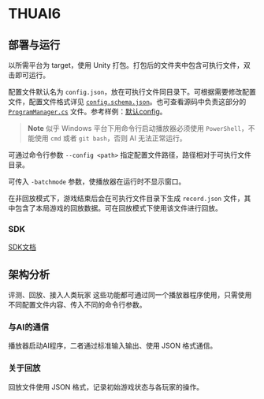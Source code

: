 # THUAI6

## 部署与运行

以所需平台为 target，使用 Unity 打包。打包后的文件夹中包含可执行文件，双击即可运行。

配置文件默认名为 `config.json`，放在可执行文件同目录下。可根据需要修改配置文件，配置文件格式详见 [`config.schema.json`](https://raw.githubusercontent.com/THUAI6-ssast/Game/main/docs/config.schema.json)。也可查看源码中负责这部分的 [`ProgramManager.cs`](https://github.com/THUAI6-ssast/Game/blob/main/Assets/Scripts/ProgramManager.cs) 文件。参考样例：[默认config](https://github.com/THUAI6-ssast/Game/blob/main/Assets/Resources/config.json)。

> **Note**
> 似乎 Windows 平台下用命令行启动播放器必须使用 `PowerShell`，不能使用 `cmd` 或者 `git bash`，否则 AI 无法正常运行。

可通过命令行参数 `--config <path>` 指定配置文件路径，路径相对于可执行文件目录。

可传入 `-batchmode` 参数，使播放器在运行时不显示窗口。

在非回放模式下，游戏结束后会在可执行文件目录下生成 `record.json` 文件，其中包含了本局游戏的回放数据。可在回放模式下使用该文件进行回放。

### SDK

[SDK文档](docs/SDK文档.md)

## 架构分析

评测、回放、接入人类玩家 这些功能都可通过同一个播放器程序使用，只需使用不同配置文件内容、传入不同的命令行参数。

### 与AI的通信

播放器启动AI程序，二者通过标准输入输出、使用 JSON 格式通信。

### 关于回放

回放文件使用 JSON 格式，记录初始游戏状态与各玩家的操作。
